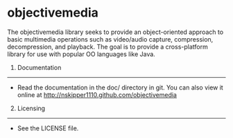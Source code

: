 objectivemedia
==============

The objectivemedia library seeks to provide an object-oriented approach to basic multimedia operations such as video/audio capture, compression, decompression, and playback. The goal is to provide a cross-platform library for use with popular OO languages like Java.

1) Documentation
----------------

* Read the documentation in the doc/ directory in git.
  You can also view it online at http://nskipper1110.github.com/objectivemedia

2) Licensing
------------

* See the LICENSE file.


